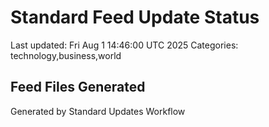 # Standard Feed Update Status
Last updated: Fri Aug  1 14:46:00 UTC 2025
Categories: technology,business,world

## Feed Files Generated

Generated by Standard Updates Workflow
